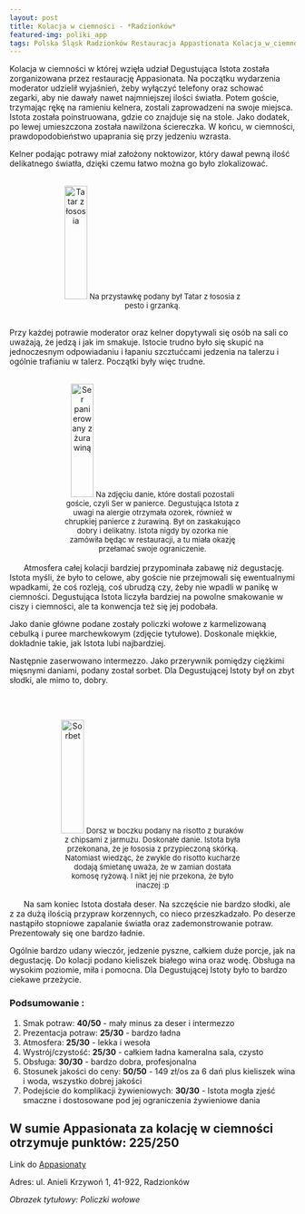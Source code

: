 ```yaml
---
layout: post
title: Kolacja w ciemności - *Radzionków*
featured-img: poliki_app
tags: Polska Śląsk Radzionków Restauracja Appastionata Kolacja_w_ciemności
---
```

Kolacja w ciemności w której wzięła udział Degustująca Istota została zorganizowana przez restaurację Appasionata.
Na początku wydarzenia moderator udzielił wyjaśnień, żeby wyłączyć telefony oraz schować zegarki,
aby nie dawały nawet najmniejszej ilości światła.
 Potem goście, trzymając rękę na ramieniu kelnera, zostali zaprowadzeni na swoje miejsca.
Istota została poinstruowana, gdzie co znajduje się na stole.
Jako dodatek, po lewej umieszczona została nawilżona ściereczka. W końcu, w ciemności, prawdopodobieństwo upaprania się przy jedzeniu wzrasta.

Kelner podając potrawy miał założony noktowizor, który dawał pewną ilość delikatnego światła, dzięki czemu łatwo można go było zlokalizować.
<br />&ensp;&ensp;&ensp;

<center><div style="width:65%">
   <img src="{{site.url}}/assets/img/posts/tatar_losos.jpg" alt="Tatar z łososia" height="200px" width="40px" />

   <font size="2">
       Na przystawkę podany był Tatar z łososia z pesto i grzanką.
   </font>
</div></center>
<br />

Przy każdej potrawie moderator oraz kelner dopytywali się osób na sali co uważają, że jedzą i jak im smakuje.
 Istocie trudno było się skupić na jednoczesnym odpowiadaniu i łapaniu szcztućcami jedzenia na talerzu
  i ogólnie trafianiu w talerz. Początki były więc trudne.
<br />&ensp;&ensp;&ensp;
<center><div style="width:65%">
   <img src="{{site.url}}/assets/img/posts/ser_z_zurawina.jpg" alt="Ser panierowany z żurawiną" height="200px" width="40px" />

   <font size="2">
Na zdjęciu danie, które dostali pozostali goście, czyli Ser w panierce.
 Degustująca Istota z uwagi na alergie otrzymała ozorek, również w chrupkiej panierce z żurawiną.
  Był on zaskakująco dobry i delikatny. Istota nigdy by ozorka nie zamówiła będąc w restauracji,
  a tu miała okazję przełamać swoje ograniczenie.
   </font>
</div></center>
<br />&ensp;&ensp;&ensp;
Atmosfera całej kolacji bardziej przypominała zabawę niż degustację.
Istota myśli, że było to celowe, aby goście nie przejmowali się ewentualnymi wpadkami,
 że coś rozleją, coś ubrudzą czy, żeby nie wpadli w panikę w ciemności.
 Degustująca Istota liczyła bardziej na powolne smakowanie w ciszy i ciemności, ale ta konwencja też się jej podobała.

Jako danie główne podane zostały policzki wołowe z karmelizowaną cebulką i puree marchewkowym (zdjęcie tytułowe).
 Doskonale miękkie, dokładnie takie, jak Istota lubi najbardziej.

Następnie zaserwowano intermezzo. Jako przerywnik pomiędzy ciężkimi mięsnymi daniami,
 podany został sorbet. Dla Degustującej Istoty był on zbyt słodki, ale mimo to, dobry.

<br />&ensp;&ensp;&ensp;
<center><div style="width:65%">
   <img src="{{site.url}}/assets/img/posts/dorsz_z_boczkiem.jpg" alt="Sorbet" height="200px" width="40px" />

   <font size="2">
    Dorsz w boczku podany na risotto z buraków z chipsami z jarmużu.
Doskonałe danie. Istota była przekonana, że je łososia z przypieczoną skórką.
Natomiast wiedząc, że zwykle do risotto kucharze dodają śmietanę uważa, że w zamian dostała komosę ryżową.
 I nikt jej nie przekona, że było inaczej :p
   </font>
</div></center>
<br />&ensp;&ensp;&ensp;
Na sam koniec Istota dostała deser. Na szczęście nie bardzo słodki,
ale z za dużą ilością przypraw korzennych, co nieco przeszkadzało.
Po deserze nastąpiło stopniowe zapalanie światła oraz zademonstrowanie potraw. Prezentowały się one bardzo ładnie.

Ogólnie bardzo udany wieczór, jedzenie pyszne, całkiem duże porcje, jak na degustację.
 Do kolacji podano kieliszek białego wina oraz wodę. Obsługa na wysokim poziomie, miła i pomocna.
 Dla Degustującej Istoty było to bardzo ciekawe przeżycie.


### Podsumowanie :
1. Smak potraw: **40/50** - mały minus za deser i intermezzo
2. Prezentacja potraw: **25/30** - bardzo ładna
3. Atmosfera: **25/30** - lekka i wesoła
4. Wystrój/czystość: **25/30** - całkiem ładna kameralna sala, czysto
5. Obsługa: **30/30** - bardzo dobra, profesjonalna
6. Stosunek jakości do ceny: **50/50** - 149 zł/os za 6 dań plus kieliszek wina i woda, wszystko dobrej jakości
7. Podejście do komplikacji żywieniowych: **30/30** - Istota mogła zjeść smaczne i dostosowane pod jej ograniczenia żywieniowe dania

## W sumie Appasionata za kolację w ciemności otrzymuje punktów: **225/250**
Link do [Appasionaty]

Adres:
ul. Anieli Krzywoń 1,
41-922, Radzionków

_Obrazek tytułowy: Policzki wołowe_

[Appasionaty]: https://appassionata.com.pl/
